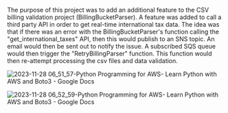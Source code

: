 

The purpose of this project was to add an additional feature to the CSV billing validation project (BillingBucketParser). A feature was added to call a third party API in order to get real-time international tax data.  The idea was that if there was an error with the BillingBucketParser's function calling the "get_international_taxes" API, then this would publish to an SNS topic. An email would then be sent out to notify the issue.  A subscribed SQS queue would then trigger the "RetryBillingParser" function. This function would then re-attempt processing the csv files and data validation.



![2023-11-28 06_51_57-Python Programming for AWS- Learn Python with AWS and Boto3 - Google Docs](https://github.com/jklemens90/Python/assets/95970840/89197cba-d260-4f70-9326-ada41da7b2cd)

![2023-11-28 06_52_59-Python Programming for AWS- Learn Python with AWS and Boto3 - Google Docs](https://github.com/jklemens90/Python/assets/95970840/521f9174-3045-4278-b3be-9a4ae0b44da3)
